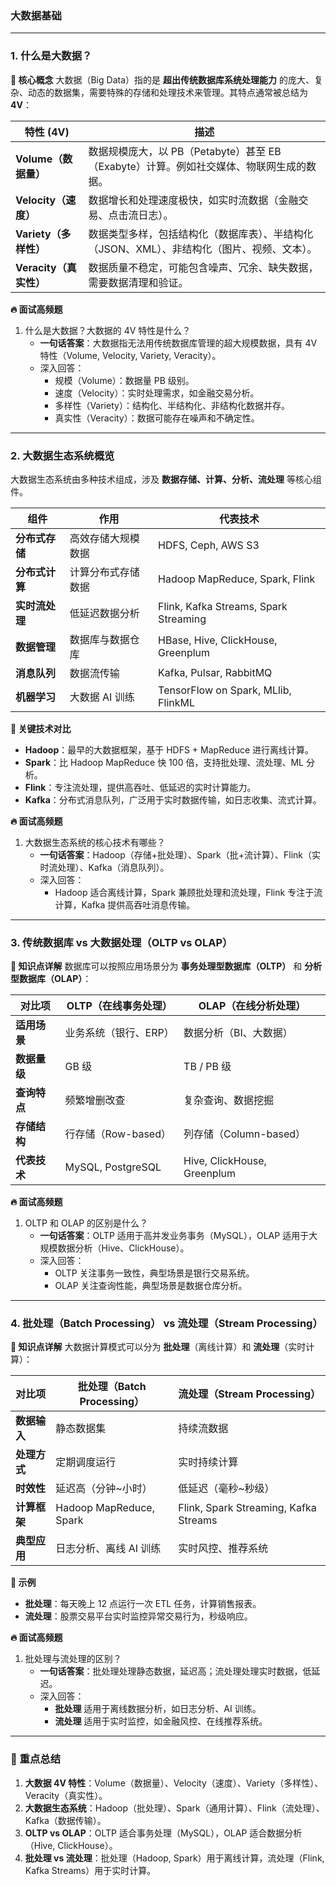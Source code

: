 ### **大数据基础**

------

### **1. 什么是大数据？**

**🔑 核心概念**
 大数据（Big Data）指的是 **超出传统数据库系统处理能力** 的庞大、复杂、动态的数据集，需要特殊的存储和处理技术来管理。其特点通常被总结为 **4V**：

| **特性 (4V)**          | **描述**                                                     |
| ---------------------- | ------------------------------------------------------------ |
| **Volume（数据量）**   | 数据规模庞大，以 PB（Petabyte）甚至 EB（Exabyte）计算。例如社交媒体、物联网生成的数据。 |
| **Velocity（速度）**   | 数据增长和处理速度极快，如实时流数据（金融交易、点击流日志）。 |
| **Variety（多样性）**  | 数据类型多样，包括结构化（数据库表）、半结构化（JSON、XML）、非结构化（图片、视频、文本）。 |
| **Veracity（真实性）** | 数据质量不稳定，可能包含噪声、冗余、缺失数据，需要数据清理和验证。 |

**🔥 面试高频题**

1. 什么是大数据？大数据的 4V 特性是什么？
   - **一句话答案**：大数据指无法用传统数据库管理的超大规模数据，具有 4V 特性（Volume, Velocity, Variety, Veracity）。
   - 深入回答：
     - 规模（Volume）：数据量 PB 级别。
     - 速度（Velocity）：实时处理需求，如金融交易分析。
     - 多样性（Variety）：结构化、半结构化、非结构化数据并存。
     - 真实性（Veracity）：数据可能存在噪声和不确定性。

------

### **2. 大数据生态系统概览**

大数据生态系统由多种技术组成，涉及 **数据存储、计算、分析、流处理** 等核心组件。

| **组件**       | **作用**           | **代表技术**                          |
| -------------- | ------------------ | ------------------------------------- |
| **分布式存储** | 高效存储大规模数据 | HDFS, Ceph, AWS S3                    |
| **分布式计算** | 计算分布式存储数据 | Hadoop MapReduce, Spark, Flink        |
| **实时流处理** | 低延迟数据分析     | Flink, Kafka Streams, Spark Streaming |
| **数据管理**   | 数据库与数据仓库   | HBase, Hive, ClickHouse, Greenplum    |
| **消息队列**   | 数据流传输         | Kafka, Pulsar, RabbitMQ               |
| **机器学习**   | 大数据 AI 训练     | TensorFlow on Spark, MLlib, FlinkML   |

**📝 关键技术对比**

- **Hadoop**：最早的大数据框架，基于 HDFS + MapReduce 进行离线计算。
- **Spark**：比 Hadoop MapReduce 快 100 倍，支持批处理、流处理、ML 分析。
- **Flink**：专注流处理，提供高吞吐、低延迟的实时计算能力。
- **Kafka**：分布式消息队列，广泛用于实时数据传输，如日志收集、流式计算。

**🔥 面试高频题**

1. 大数据生态系统的核心技术有哪些？
   - **一句话答案**：Hadoop（存储+批处理）、Spark（批+流计算）、Flink（实时流处理）、Kafka（消息队列）。
   - 深入回答：
     - Hadoop 适合离线计算，Spark 兼顾批处理和流处理，Flink 专注于流计算，Kafka 提供高吞吐消息传输。

------

### **3. 传统数据库 vs 大数据处理（OLTP vs OLAP）**

**🔑 知识点详解** 数据库可以按照应用场景分为 **事务处理型数据库（OLTP）** 和 **分析型数据库（OLAP）**：

| **对比项**   | **OLTP（在线事务处理）** | **OLAP（在线分析处理）**    |
| ------------ | ------------------------ | --------------------------- |
| **适用场景** | 业务系统（银行、ERP）    | 数据分析（BI、大数据）      |
| **数据量级** | GB 级                    | TB / PB 级                  |
| **查询特点** | 频繁增删改查             | 复杂查询、数据挖掘          |
| **存储结构** | 行存储（Row-based）      | 列存储（Column-based）      |
| **代表技术** | MySQL, PostgreSQL        | Hive, ClickHouse, Greenplum |

**🔥 面试高频题**

1. OLTP 和 OLAP 的区别是什么？
   - **一句话答案**：OLTP 适用于高并发业务事务（MySQL），OLAP 适用于大规模数据分析（Hive、ClickHouse）。
   - 深入回答：
     - OLTP 关注事务一致性，典型场景是银行交易系统。
     - OLAP 关注查询性能，典型场景是数据仓库分析。

------

### **4. 批处理（Batch Processing） vs 流处理（Stream Processing）**

**🔑 知识点详解** 大数据计算模式可以分为 **批处理**（离线计算）和 **流处理**（实时计算）：

| **对比项**   | **批处理（Batch Processing）** | **流处理（Stream Processing）**       |
| ------------ | ------------------------------ | ------------------------------------- |
| **数据输入** | 静态数据集                     | 持续流数据                            |
| **处理方式** | 定期调度运行                   | 实时持续计算                          |
| **时效性**   | 延迟高（分钟~小时）            | 低延迟（毫秒~秒级）                   |
| **计算框架** | Hadoop MapReduce, Spark        | Flink, Spark Streaming, Kafka Streams |
| **典型应用** | 日志分析、离线 AI 训练         | 实时风控、推荐系统                    |

**📝 示例**

- **批处理**：每天晚上 12 点运行一次 ETL 任务，计算销售报表。
- **流处理**：股票交易平台实时监控异常交易行为，秒级响应。

**🔥 面试高频题**

1. 批处理与流处理的区别？
   - **一句话答案**：批处理处理静态数据，延迟高；流处理处理实时数据，低延迟。
   - 深入回答：
     - **批处理** 适用于离线数据分析，如日志分析、AI 训练。
     - **流处理** 适用于实时监控，如金融风控、在线推荐系统。

------

### **🌟 重点总结**

1. **大数据 4V 特性**：Volume（数据量）、Velocity（速度）、Variety（多样性）、Veracity（真实性）。
2. **大数据生态系统**：Hadoop（批处理）、Spark（通用计算）、Flink（流处理）、Kafka（数据传输）。
3. **OLTP vs OLAP**：OLTP 适合事务处理（MySQL），OLAP 适合数据分析（Hive, ClickHouse）。
4. **批处理 vs 流处理**：批处理（Hadoop, Spark）用于离线计算，流处理（Flink, Kafka Streams）用于实时计算。

